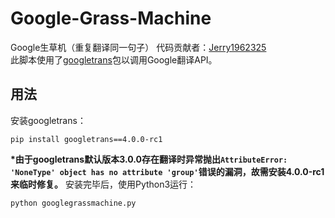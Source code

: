 # Google-Grass-Machine
Google生草机（重复翻译同一句子） 
代码贡献者：[Jerry1962325](https://github.com/Jerry1962325)    
此脚本使用了[googletrans](https://pypi.python.org/pypi/googletrans)包以调用Google翻译API。  
## 用法
安装googletrans：  
```
pip install googletrans==4.0.0-rc1
```
**\*由于googletrans默认版本3.0.0存在翻译时异常抛出`AttributeError: 'NoneType' object has no attribute 'group'`错误的漏洞，故需安装4.0.0-rc1来临时修复。**
安装完毕后，使用Python3运行： 
```
python googlegrassmachine.py
```
